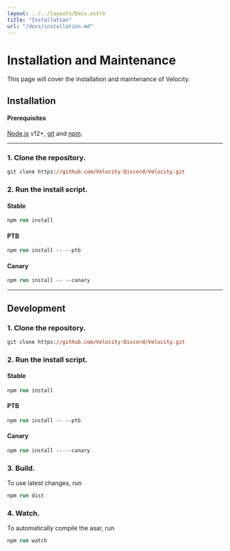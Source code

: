 ```yaml
---
layout: ../../layouts/Docs.astro
title: "Installation"
url: "/docs/installation.md"
---
```


# Installation and Maintenance
This page will cover the installation and maintenance of Velocity.

## Installation

#### Prerequisites
[Node.js](https://nodejs.org/en/) v12+, [git](https://git-scm.com/) and [npm](https://www.npmjs.com/).

---

### 1. Clone the repository.
```ps
git clone https://github.com/Velocity-Discord/Velocity.git
```

### 2. Run the install script.

#### Stable 
```ps
npm run install
```

#### PTB
```ps
npm run install -- --ptb
```

#### Canary
```ps
npm run install -- --canary
```

---
## Development

### 1. Clone the repository.
```ps
git clone https://github.com/Velocity-Discord/Velocity.git
```

### 2. Run the install script.

#### Stable 
```ps
npm run install
```

#### PTB
```ps
npm run install -- --ptb
```

#### Canary
```ps
npm run install -- --canary
```
### 3. Build.
To use latest changes, run
```ps
npm run dist
```

### 4. Watch.
To automatically compile the asar, run 
```ps
npm run watch
```